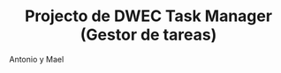 <h1 style='text-align: center'>Projecto de DWEC Task Manager (Gestor de tareas)</h1>
Antonio y Mael
